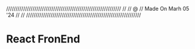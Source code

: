 
///////////////////////////////////////////////////////////// 
// 
//  @
//  Made On Marh 05 '24
//
//
///////////////////////////////////////////////////////////// 

# React FronEnd




